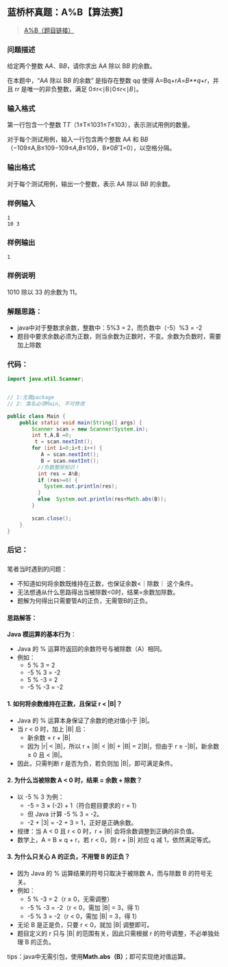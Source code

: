 ## 蓝桥杯真题：A%B【算法赛】

> [A%B（题目链接）](https://www.lanqiao.cn/problems/19676/learning/?page=5&first_category_id=1&tags=单位换算,日期问题,语法&tag_relation=union&sort=difficulty&asc=1)

### 问题描述

给定两个整数 A*A*、B*B*，请你求出 A*A* 除以 B*B* 的余数。

在本题中，“A*A* 除以 B*B* 的余数” 是指存在整数 q*q* 使得 A=Bq+r*A*=*B**q*+*r*，并且 r*r* 是唯一的非负整数，满足 0≤r<∣B∣0≤*r*<∣*B*∣。

### 输入格式

第一行包含一个整数 T*T*（1≤T≤1031≤*T*≤103），表示测试用例的数量。

对于每个测试用例，输入一行包含两个整数 A*A* 和 B*B*（−109≤A,B≤109−109≤*A*,*B*≤109，B≠0*B*=0），以空格分隔。

### 输出格式

对于每个测试用例，输出一个整数，表示 A*A* 除以 B*B* 的余数。

### 样例输入

```
1
10 3
```

### 样例输出

```
1
```

### 样例说明

1010 除以 33 的余数为 11。



### 解题思路：

- java中对于整数求余数，整数中：5%3 = 2，而负数中（-5）%3 = -2
- 题目中要求余数必须为正数，则当余数为正数时，不变。余数为负数时，需要加上除数



### 代码：

```java
import java.util.Scanner;


// 1:无需package
// 2: 类名必须Main, 不可修改

public class Main {
    public static void main(String[] args) {
        Scanner scan = new Scanner(System.in);
        int t,A,B =0;
         t = scan.nextInt();
        for (int i=0;i<t;i++) {
           A = scan.nextInt();
           B = scan.nextInt();
          //负数整除知识！
          int res = A%B;
          if (res>=0) {
            System.out.println(res);
          }
          else  System.out.println(res+Math.abs(B));
        }
       
        scan.close();
    }
}
```

  

### 后记：

###   

   笔者当时遇到的问题：

- 不知道如何将余数既维持在正数，也保证余数<｜除数｜  这个条件。
- 无法想通从什么思路得出当被除数<0时，结果=余数加除数。
- 题解为何得出只需要管A的正负，无需管B的正负。



#### 思路解答：

  **Java 模运算的基本行为**：

- Java 的 % 运算符返回的余数符号与被除数（A）相同。
- 例如：
  - 5 % 3 = 2
  - -5 % 3 = -2
  - 5 % -3 = 2
  - -5 % -3 = -2



#### 1. 如何将余数维持在正数，且保证 r < |B|？

- Java 的 % 运算本身保证了余数的绝对值小于 |B|。
- 当 r < 0 时，加上 |B| 后：
  - 新余数 = r + |B|
  - 因为 |r| < |B|，所以 r + |B| < |B| + |B| = 2|B|，但由于 r ≥ -|B|，新余数 ≥ 0 且 < |B|。
- 因此，只需判断 r 是否为负，若负则加 |B|，即可满足条件。

#### 2. 为什么当被除数 A < 0 时，结果 = 余数 + 除数？

- 以 -5 % 3 为例：
  - -5 = 3 × (-2) + 1（符合题目要求的 r = 1）
  - 但 Java 计算 -5 % 3 = -2。
  - -2 + |3| = -2 + 3 = 1，正好是正确余数。
- 规律：当 A < 0 且 r < 0 时，r + |B| 会将余数调整到正确的非负值。
- 数学上，A = B × q + r，若 r < 0，则 r + |B| 对应 q 减 1，依然满足等式。

#### 3. 为什么只关心 A 的正负，不用管 B 的正负？

- 因为 Java 的 % 运算结果的符号只取决于被除数 A，而与除数 B 的符号无关。
- 例如：
  - 5 % -3 = 2（r ≥ 0，无需调整）
  - -5 % -3 = -2（r < 0，需加 |B| = 3，得 1）
  - -5 % 3 = -2（r < 0，需加 |B| = 3，得 1）
- 无论 B 是正是负，只要 r < 0，就加 |B| 调整即可。
- 题目定义的 r 只与 |B| 的范围有关，因此只需根据 r 的符号调整，不必单独处理 B 的正负。





tips：java中无需引包，使用**Math.abs（B）**；即可实现绝对值运算。